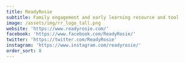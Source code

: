 ```yaml
---
title: ReadyRosie
subtitle: Family engagement and early learning resource and tool
image: /assets/img/rr_logo_tall.png
website: 'https://www.readyrosie.com/'
facebook: 'https://www.facebook.com/ReadyRosie/'
twitter: 'https://twitter.com/ReadyRosie'
instagram: 'https://www.instagram.com/readyrosie/'
order_sort: 8
---
```


